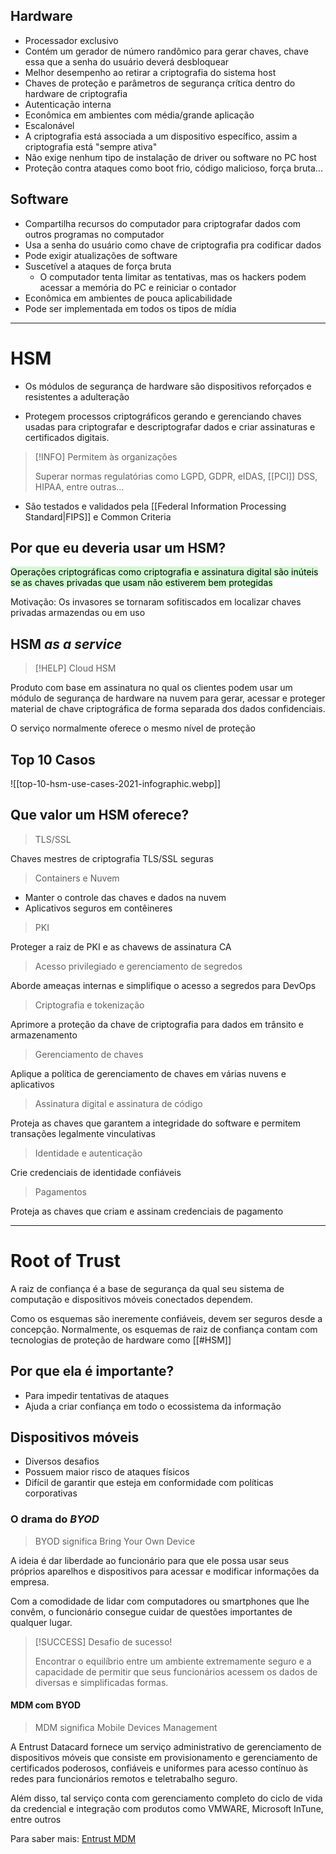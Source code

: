 ## Hardware

- Processador exclusivo
- Contém um gerador de número randômico para gerar chaves, chave essa que a senha do usuário deverá desbloquear
- Melhor desempenho ao retirar a criptografia do sistema host
- Chaves de proteção e parâmetros de segurança crítica dentro do hardware de criptografia
- Autenticação interna
- Econômica em ambientes com média/grande aplicação
- Escalonável
- A criptografia está associada a um dispositivo específico, assim a criptografia está "sempre ativa"
- Não exige nenhum tipo de instalação de driver ou software no PC host
- Proteção contra ataques como boot frio, código malicioso, força bruta...

## Software

- Compartilha recursos do computador para criptografar dados com outros programas no computador
- Usa a senha do usuário como chave de criptografia pra codificar dados
- Pode exigir atualizações de software
- Suscetível a ataques de força bruta
	- O computador tenta limitar as tentativas, mas os hackers podem acessar a memória do PC e reiniciar o contador
- Econômica em ambientes de pouca aplicabilidade
- Pode ser implementada em todos os tipos de mídia

---

# HSM

- Os módulos de segurança de hardware são dispositivos reforçados e resistentes a adulteração

- Protegem processos criptográficos gerando e gerenciando chaves usadas para criptografar e descriptografar dados e criar assinaturas e certificados digitais.

>[!INFO] Permitem às organizações
>
>Superar normas regulatórias como LGPD, GDPR, eIDAS, [[PCI]] DSS, HIPAA, entre outras...

- São testados e validados pela [[Federal Information Processing Standard|FIPS]] e Common Criteria

## Por que eu deveria usar um HSM?

<mark style="background: #BBFABBA6;">Operações criptográficas como criptografia e assinatura digital são inúteis se as chaves privadas que usam não estiverem bem protegidas</mark>

Motivação: Os invasores se tornaram sofitiscados em localizar chaves privadas armazendas ou em uso

## HSM _as a service_

>[!HELP] Cloud HSM

Produto com base em assinatura no qual os clientes podem usar um módulo de segurança de hardware na nuvem para gerar, acessar e proteger material de chave criptográfica de forma separada dos dados confidenciais.

O serviço normalmente oferece o mesmo nível de proteção

## Top 10 Casos

![[top-10-hsm-use-cases-2021-infographic.webp]]

## Que valor um HSM oferece?

>TLS/SSL

Chaves mestres de criptografia TLS/SSL seguras

>Containers e Nuvem

- Manter o controle das chaves e dados na nuvem
- Aplicativos seguros em contêineres

>PKI

Proteger a raiz de PKI e as chavews de assinatura CA

>Acesso privilegiado e gerenciamento de segredos

Aborde ameaças internas e simplifique o acesso a segredos para DevOps

>Criptografia e tokenização

Aprimore a proteção da chave de criptografia para dados em trânsito e armazenamento

>Gerenciamento de chaves

Aplique a política de gerenciamento de chaves em várias nuvens e aplicativos

>Assinatura digital e assinatura de código

Proteja as chaves que garantem a integridade do software e permitem transações legalmente vinculativas

>Identidade e autenticação

Crie credenciais de identidade confiáveis

>Pagamentos

Proteja as chaves que criam e assinam credenciais de pagamento

---

# Root of Trust

A raiz de confiança é a base de segurança da qual seu sistema de computação e dispositivos móveis conectados dependem. 

Como os esquemas são ineremente confiáveis, devem ser seguros desde a concepção. Normalmente, os esquemas de raiz de confiança contam com tecnologias de proteção de hardware como [[#HSM]]

## Por que ela é importante?

- Para impedir tentativas de ataques
- Ajuda a criar confiança em todo o ecossistema da informação

## Dispositivos móveis

- Diversos desafios
- Possuem maior risco de ataques físicos
- Difícil de garantir que esteja em conformidade com políticas corporativas

### O drama do _BYOD_

>BYOD significa Bring Your Own Device

A ideia é dar liberdade ao funcionário para que ele possa usar seus próprios aparelhos e dispositivos para acessar e modificar informações da empresa. 

Com a comodidade de lidar com computadores ou smartphones que lhe convêm, o funcionário consegue cuidar de questões importantes de qualquer lugar.

>[!SUCCESS] Desafio de sucesso!
>
>Encontrar o equilíbrio entre um ambiente extremamente seguro e a capacidade de permitir que seus funcionários acessem os dados de diversas e simplificadas formas.

#### MDM com BYOD

>MDM significa Mobile Devices Management

A Entrust Datacard fornece um serviço administrativo de gerenciamento de dispositivos móveis que consiste em provisionamento e gerenciamento de certificados poderosos, confiáveis e uniformes para acesso contínuo às redes para funcionários remotos e teletrabalho seguro. 

Além disso, tal serviço conta com gerenciamento completo do ciclo de vida da credencial e integração com produtos como VMWARE, Microsoft InTune, entre outros

Para saber mais: [Entrust MDM](https://www.entrust.com/pt/digital-security/certificate-solutions/solutions/use-cases/mobile-device-management-byod)




